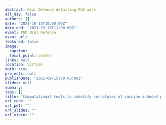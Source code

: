 ```yaml
---
abstract: Oral Defense detailing PhD work
all_day: false
authors: []
date: "2021-10-15T10:00:00Z"
date_end: "2021-10-15T11:00:00Z"
event: PhD Oral Defense
event_url: 
featured: false
image:
  caption: 
  focal_point: center
links: null
location: Virtual 
math: true
projects: null 
publishDate: "2021-09-15T00:00:00Z"
slides: null
summary: 
tags: []
title: "Computational tools to identify correlates of vaccine-induced protection against tuberculosis"
url_code: ""
url_pdf: ""
url_slides: ""
url_video: ""
---
```

